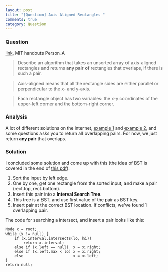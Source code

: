 ```yaml
---
layout: post
title: "[Question] Axis Aligned Rectangles "
comments: true
category: Question
---
```


### Question

[link](http://ankitsambyal.blogspot.sg/2013/10/finding-overlapping-rectangles-in-given.html), MIT handouts Person_A

> Describe an algorithm that takes an unsorted array of axis-aligned rectangles and returns **any pair of** rectangles that overlaps, if there is such a pair.

> Axis-aligned means that all the rectangle sides are either parallel or perpendicular to the x- and y-axis.

> Each rectangle object has two variables: the x-y coordinates of the upper-left corner and the bottom-right corner.

### Analysis

A lot of different solutions on the internet, [example 1](http://www.quora.com/Algorithms/Given-a-set-of-n-axis-aligned-rectangles-in-the-plane-find-how-big-is-the-largest-subset-of-these-rectangles-that-contain-a-common-point-in-O-n-3-and-then-in-order-O-nlogn) and [example 2](http://ankitsambyal.blogspot.sg/2013/10/finding-overlapping-rectangles-in-given.html), and some questions asks you to return all overlapping pairs. For now, we just return **any pair** that overlaps.

### Solution

I concluded some solution and come up with this (the idea of BST is covered in the end of [this pdf](http://www.cs.princeton.edu/~rs/AlgsDS07/17GeometricSearch.pdf)):

1. Sort the input by left edge.
1. One by one, get one rectangle from the sorted input, and make a pair (rect.top, rect.bottom).
1. Insert this pair into a **Interval Search Tree**.
1. This tree is a BST, and use first value of the pair as BST key.
1. Insert pair at the correct BST location. If conflicts, we've found 1 overlapping pair.

The code for searching a intersect, and insert a pair looks like this:

    Node x = root;
    while (x != null) {
        if (x.interval.intersects(lo, hi))
            return x.interval;
        else if (x.left == null)  x = x.right;
        else if (x.left.max < lo) x = x.right;
        else                      x = x.left;
    }
    return null;
